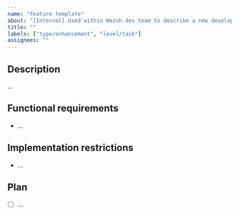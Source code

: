 ```yaml
---
name: "Feature template"
about: "[Internal] Used within Wazuh dev team to describe a new development of a produt's feature."
title: ""
labels: ["type/enhancement", "level/task"]
assignees: ""
---
```


## Description

...

## Functional requirements

- ...

## Implementation restrictions

- ...

## Plan

- [ ] ...
